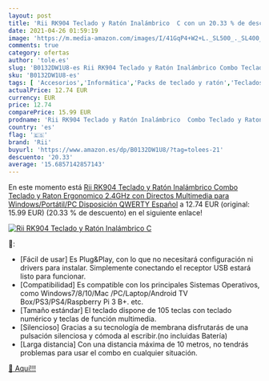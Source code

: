```yaml
---
layout: post
title: 'Rii RK904 Teclado y Ratón Inalámbrico  C con un 20.33 % de descuento'
date: 2021-04-26 01:59:19
image: 'https://m.media-amazon.com/images/I/41GqP4+W2+L._SL500_._SL400_.jpg'
comments: true
category: ofertas
author: 'tole.es'
slug: 'B0132DW1U8-es Rii RK904 Teclado y Ratón Inalámbrico Combo Teclado y...'
sku: 'B0132DW1U8-es'
tags: [ 'Accesorios','Informática','Packs de teclado y ratón','Teclados, ratones y periféricos de entrada','ratón','rii','teclado', ]
actualPrice: 12.74 EUR
currency: EUR
price: 12.74
comparePrice: 15.99 EUR
prodname: 'Rii RK904 Teclado y Ratón Inalámbrico  Combo Teclado y Raton Ergonomico 2.4GHz con Directos Multimedia para Windows/Portátil/PC  Disposición QWERTY Español'
country: 'es'
flag: '🇪🇸'
brand: 'Rii'
buyurl: 'https://www.amazon.es/dp/B0132DW1U8/?tag=tolees-21'
descuento: '20.33'
average: '15.6857142857143'
---
```


En este momento está [Rii RK904 Teclado y Ratón Inalámbrico  Combo Teclado y Raton Ergonomico 2.4GHz con Directos Multimedia para Windows/Portátil/PC  Disposición QWERTY Español](https://www.amazon.es/dp/B0132DW1U8/?tag=tolees-21) a 12.74 EUR (original: 15.99 EUR) (20.33 %  de descuento) en el siguiente enlace!

[![Rii RK904 Teclado y Ratón Inalámbrico  C](https://m.media-amazon.com/images/I/41GqP4+W2+L._SL500_._SL400_.jpg)](https://www.amazon.es/dp/B0132DW1U8/?tag=tolees-21)

🔎:

- [Fácil de usar] Es Plug&Play, con lo que no necesitará configuración ni drivers para instalar. Simplemente conectando el receptor USB estará listo para funcionar.
- [Compatibilidad] Es compatible con los principales Sistemas Operativos, como Windows7/8/10/Mac /PC/Laptop/Android TV Box/PS3/PS4/Raspberry Pi 3 B+. etc.
- [Tamaño estándar] El teclado dispone de 105 teclas con teclado numérico y teclas de función multimedia.
- [Silencioso] Gracias a su tecnología de membrana disfrutarás de una pulsación silenciosa y cómoda al escribir.(no incluidas Batería)
- [Larga distancia] Con una distancia máxima de 10 metros, no tendrás problemas para usar el combo en cualquier situación.

[🛒 Aquí!!!](https://www.amazon.es/dp/B0132DW1U8/?tag=tolees-21)
